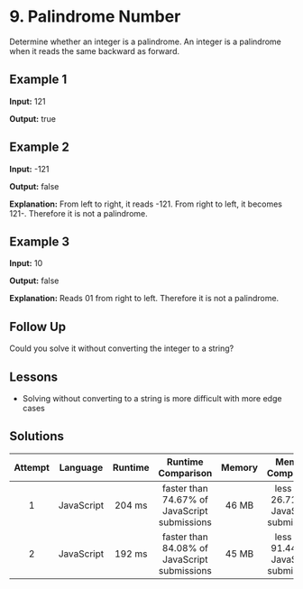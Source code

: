 # 9. Palindrome Number

Determine whether an integer is a palindrome. An integer is a palindrome when it reads the same backward as forward.

## Example 1

**Input:** 121

**Output:** true

## Example 2

**Input:** -121

**Output:** false

**Explanation:** From left to right, it reads -121. From right to left, it becomes 121-. Therefore it is not a palindrome.

## Example 3

**Input:** 10

**Output:** false

**Explanation:** Reads 01 from right to left. Therefore it is not a palindrome.

## Follow Up

Could you solve it without converting the integer to a string?

## Lessons

- Solving without converting to a string is more difficult with more edge cases

## Solutions

|Attempt|Language|Runtime|Runtime Comparison|Memory|Memory Comparison|
|:-:|:-:|:-:|:-:|:-:|:-:|
|1|JavaScript|204 ms|faster than 74.67% of JavaScript submissions|46 MB|less than 26.71% of JavaScript submissions|
|2|JavaScript|192 ms|faster than 84.08% of JavaScript submissions|45 MB|less than 91.44% of JavaScript submissions|
